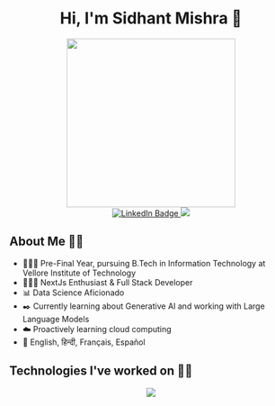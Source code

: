 <h1 align="center">Hi, I'm Sidhant Mishra 👾</h1>
<div align = "center">
  <img src="https://i.giphy.com/media/v1.Y2lkPTc5MGI3NjExa3pyNGhodDJobmJiZDFjdzM3cmRsZmhyejZyYzlucm41bWN6OHFjNCZlcD12MV9pbnRlcm5hbF9naWZfYnlfaWQmY3Q9Zw/7NoNw4pMNTvgc/giphy.gif" width="300"/>
<div id="badges">
  <a href="https://www.linkedin.com/in/smishra0110/" target="_blank">
    <img src="https://img.shields.io/badge/LinkedIn-blue?style=for-the-badge&logo=linkedin&logoColor=white" alt="LinkedIn Badge"/>
  </a>
   <a href="mailto:mishrasidhant01@gmail.com">
    <img src="https://img.shields.io/badge/Gmail-D14836?style=for-the-badge&logo=gmail&logoColor=white" />
  </a>
</div>
</div>

## About Me 🙋‍♂️
- 🧑🏼‍🎓 Pre-Final Year, pursuing B.Tech in Information Technology at Vellore Institute of Technology
- 👨🏼‍💻 NextJs Enthusiast & Full Stack Developer
- 📊 Data Science Aficionado
- ✒️ Currently learning about Generative AI and working with Large Language Models
- ☁️ Proactively learning cloud computing
- 📒 English, हिन्दी, Français, Español

## Technologies I've worked on 👨‍🔬
<p align="center">
  <a href="https://skillicons.dev">
    <img src="https://skillicons.dev/icons?i=azure,git,py,java,html,css,javascript,ts,jquery,react,nextjs,nodejs,express,fastapi,docker,postgres,mysql,mongodb,solidity,linux,sklearn,tensorflow,&perline=11" />
  </a>
</p>



